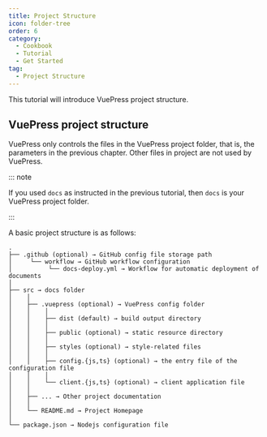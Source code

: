 ```yaml
---
title: Project Structure
icon: folder-tree
order: 6
category:
  - Cookbook
  - Tutorial
  - Get Started
tag:
  - Project Structure
---
```


This tutorial will introduce VuePress project structure.

<!-- more -->

## VuePress project structure

VuePress only controls the files in the VuePress project folder, that is, the parameters in the previous chapter. Other files in project are not used by VuePress.

::: note

If you used `docs` as instructed in the previous tutorial, then `docs` is your VuePress project folder.

:::

A basic project structure is as follows:

```
.
├── .github (optional) → GitHub config file storage path
│     └── workflow → GitHub workflow configuration
│          └── docs-deploy.yml → Workflow for automatic deployment of documents
│
├── src → docs folder
│    │
│    ├── .vuepress (optional) → VuePress config folder
│    │    │
│    │    ├── dist (default) → build output directory
│    │    │
│    │    ├── public (optional) → static resource directory
│    │    │
│    │    ├── styles (optional) → style-related files
│    │    │
│    │    ├── config.{js,ts} (optional) → the entry file of the configuration file
│    │    │
│    │    └── client.{js,ts} (optional) → client application file
│    │
│    ├── ... → Other project documentation
│    │
│    └── README.md → Project Homepage
│
└── package.json → Nodejs configuration file
```
